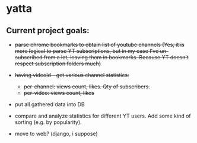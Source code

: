 # yatta

## Current project goals:

- ~~parse chrome bookmarks to obtain list of youtube channels (Yes, it is more logical to parse YT subscriptions, but in my case I've un-subscribed from a lot, leaving them in bookmarks. Because YT doesn't respect subscription folders much)~~
- ~~having videoId - get various channel statistics:~~
   - ~~per-channel:  views count, likes. Qty of subscribers.~~
   - ~~per-video:    views count, likes~~

- put all gathered data into DB
- compare and analyze statistics for different YT users. Add some kind of sorting (e.g. by popularity).

- move to web? (django, i suppose)
